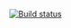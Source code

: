 [![Build status](https://ci.appveyor.com/api/projects/status/557ol8r634emp1lo?svg=true)](https://ci.appveyor.com/project/Tot-Anton/6-task-1-page-object-2-bdd)
